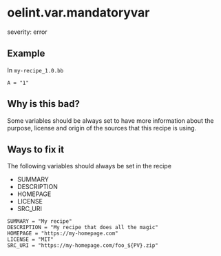 # oelint.var.mandatoryvar

severity: error

## Example

In ``my-recipe_1.0.bb``

```
A = "1"
```

## Why is this bad?

Some variables should be always set to have more information about the purpose, license and origin of the sources
that this recipe is using.

## Ways to fix it

The following variables should always be set in the recipe

- SUMMARY
- DESCRIPTION
- HOMEPAGE
- LICENSE
- SRC_URI

```
SUMMARY = "My recipe"
DESCRIPTION = "My recipe that does all the magic"
HOMEPAGE = "https://my-homepage.com"
LICENSE = "MIT"
SRC_URI = "https://my-homepage.com/foo_${PV}.zip"
```
